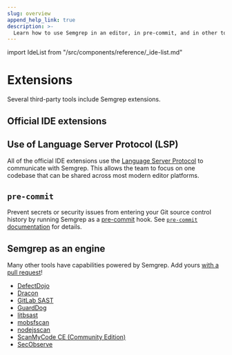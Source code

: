 ```yaml
---
slug: overview
append_help_link: true
description: >-
  Learn how to use Semgrep in an editor, in pre-commit, and in other tools.
---
```


import IdeList from "/src/components/reference/_ide-list.md"

# Extensions

Several third-party tools include Semgrep extensions.

## Official IDE extensions

<IdeList />

## Use of Language Server Protocol (LSP)

All of the official IDE extensions use the [Language Server Protocol](https://microsoft.github.io/language-server-protocol/) to communicate with Semgrep. This allows the team to focus on one codebase that can be shared across most modern editor platforms.

## `pre-commit`

Prevent secrets or security issues from entering your Git source control history by running Semgrep as a [<i class="fas fa-external-link fa-xs"></i> pre-commit](https://pre-commit.com/) hook. See [`pre-commit` documentation](/extensions/pre-commit) for details.

## Semgrep as an engine

Many other tools have capabilities powered by Semgrep.
Add yours [with a pull request](https://github.com/semgrep/semgrep-docs)!

- [DefectDojo](https://github.com/DefectDojo/django-DefectDojo/pull/2781)
- [Dracon](https://github.com/thought-machine/dracon)
- [GitLab SAST](https://docs.gitlab.com/ee/user/application_security/sast/#multi-project-support)
- [GuardDog](https://github.com/datadog/guarddog)
- [litbsast](https://github.com/ajinabraham/libsast)
- [mobsfscan](https://github.com/MobSF/mobsfscan)
- [nodejsscan](https://github.com/ajinabraham/nodejsscan)
- [ScanMyCode CE (Community Edition)](https://github.com/marcinguy/scanmycode-ce)
- [SecObserve](https://github.com/MaibornWolff/SecObserve)
